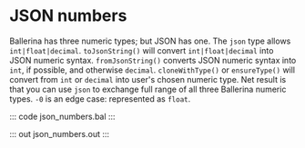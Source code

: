 # JSON numbers

Ballerina has three numeric types; but JSON has one. The `json` type allows `int|float|decimal`. `toJsonString()` will convert `int|float|decimal` into JSON numeric syntax. `fromJsonString()` converts JSON numeric syntax into `int`, if possible, and otherwise `decimal`. `cloneWithType()` or `ensureType()` will convert from `int` or `decimal` into user's chosen numeric type. Net result is that you can use `json` to exchange full range of all three Ballerina numeric types. `-0` is an edge case: represented as `float`.

::: code json_numbers.bal :::

::: out json_numbers.out :::